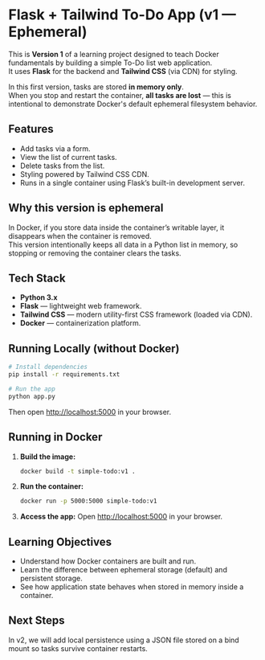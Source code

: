 # Flask + Tailwind To-Do App (v1 — Ephemeral)

This is **Version 1** of a learning project designed to teach Docker fundamentals by building a simple To-Do list web application.  
It uses **Flask** for the backend and **Tailwind CSS** (via CDN) for styling.  

In this first version, tasks are stored **in memory only**.  
When you stop and restart the container, **all tasks are lost** — this is intentional to demonstrate Docker's default ephemeral filesystem behavior.

## Features
- Add tasks via a form.
- View the list of current tasks.
- Delete tasks from the list.
- Styling powered by Tailwind CSS CDN.
- Runs in a single container using Flask’s built-in development server.

## Why this version is ephemeral
In Docker, if you store data inside the container’s writable layer, it disappears when the container is removed.  
This version intentionally keeps all data in a Python list in memory, so stopping or removing the container clears the tasks.

## Tech Stack
- **Python 3.x**
- **Flask** — lightweight web framework.
- **Tailwind CSS** — modern utility-first CSS framework (loaded via CDN).
- **Docker** — containerization platform.

## Running Locally (without Docker)
```bash
# Install dependencies
pip install -r requirements.txt

# Run the app
python app.py
````

Then open [http://localhost:5000](http://localhost:5000) in your browser.

## Running in Docker

1. **Build the image:**

   ```bash
   docker build -t simple-todo:v1 .
   ```

2. **Run the container:**

   ```bash
   docker run -p 5000:5000 simple-todo:v1
   ```

3. **Access the app:**
   Open [http://localhost:5000](http://localhost:5000) in your browser.

## Learning Objectives

* Understand how Docker containers are built and run.
* Learn the difference between ephemeral storage (default) and persistent storage.
* See how application state behaves when stored in memory inside a container.

## Next Steps

In v2, we will add local persistence using a JSON file stored on a bind mount so tasks survive container restarts.

